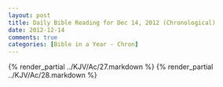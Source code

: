 ```yaml
---
layout: post
title: Daily Bible Reading for Dec 14, 2012 (Chronological)
date: 2012-12-14
comments: true
categories: [Bible in a Year - Chron]
---
```

{% render_partial ../KJV/Ac/27.markdown %}
{% render_partial ../KJV/Ac/28.markdown %}
